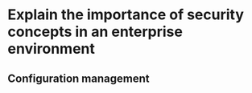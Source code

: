 # Explain the importance of security concepts in an enterprise environment

## Configuration management

